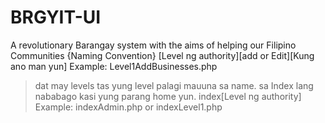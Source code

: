 # BRGYIT-UI
A revolutionary Barangay system with the aims of helping our Filipino Communities
{Naming Convention}
[Level ng authority][add or Edit][Kung ano man yun] 
Example:
    Level1AddBusinesses.php
>dat may levels tas yung level palagi mauuna sa name. sa Index lang nababago kasi yung parang home yun.
index[Level ng authority]
Example:
    indexAdmin.php
or
   indexLevel1.php
